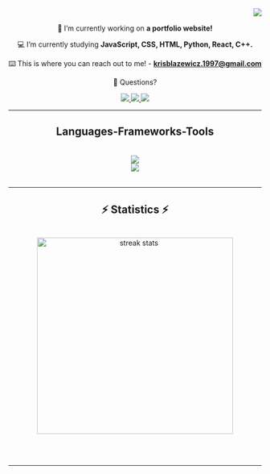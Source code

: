 <img align="right" src="https://VISITOR-badge.laobi.icu/badge?page_id=Turrz.Turrz">

<!-- <h1 align="center">
    <img src="https://readme-typing-svg.herokuapp.com/?font=Kanit&size=35&center=true&vCenter=true&width=500&height=70&duration=4000&lines=WELCOME!+👋;I'M+KRZYSZTOF+BLAZEWICZ!;" />
</h1> -->

<!-- <h3 align="center">Determined Software Developer. :poland: </h3> -->

<br/>

<div align="center">
 
 📡 I’m currently working on **a portfolio website!**
 
 💻 I’m currently studying **JavaScript, CSS, HTML, Python, React, C++.**

 ⌨️ This is where you can reach out to me! - **krisblazewicz.1997@gmail.com**
  
 💬 Questions?

 </div>
 
<div align="center">
  <a href="mailto:krisblazewicz.1997@gmail.com">
    <img src="https://img.shields.io/badge/Gmail-333333?style=for-the-badge&logo=gmail&logoColor=blue" />
  </a>
  <a href="https://www.linkedin.com/in/krzysztof-blazewicz-81181125a/" target="_blank">
    <img src="https://img.shields.io/badge/LinkedIn-0077B5?style=for-the-badge&logo=linkedin&logoColor=black" target="_blank" />
  </a>
  <a href="https://github.com/Turrz" target="_blank">
     <img src="https://img.shields.io/badge/Portfolio-000000?style=for-the-badge&logo=google-chrome&logoColor=white" target="_blank" /> <!-- sqlite, safari, google-chrome are other good icon options -->
  </a>
</div>

 <hr/>
 
<h2 align="center"> Languages-Frameworks-Tools </h2>
<br/>
<div align="center">
    <img src="https://skillicons.dev/icons?i=github,python,vscode," /><br>
    <img src="https://skillicons.dev/icons?i=html,css,javascript," />
</div>

<br/>
<hr/>

<!-- <div align="center">
  <h2>Contributions</h2>
    <br> 
    <img alt="snake eating my contributions" src="https://raw.githubusercontent.com/salesp07/salesp07/output/github-contribution-grid-snake.svg" />
  <br/><br/><br/>
</div> -->

<h2 align="center"> ⚡ Statistics ⚡</h2>
<br>
<div align=center>
  <img width=390 src="https://streak-stats.demolab.com/?user=Turrz&theme=github-dark-dimmed&border_radius=10" alt="streak stats"/>
</div>

<br/><br/>
<hr/>

<!-- <h3 align="center">
    <img src="https://readme-typing-svg.herokuapp.com/?font=Kanit&size=30&center=true&vCenter=true&width=500&height=70&duration=4000&lines=THANKS+FOR+VISITING!+;+SHOOT+ME+A+MESSAGE+ON+(LINKEDIN)!;I'M+ALWAYS+DOWN+TO+COLLAB!">
</h3>

<br/>

